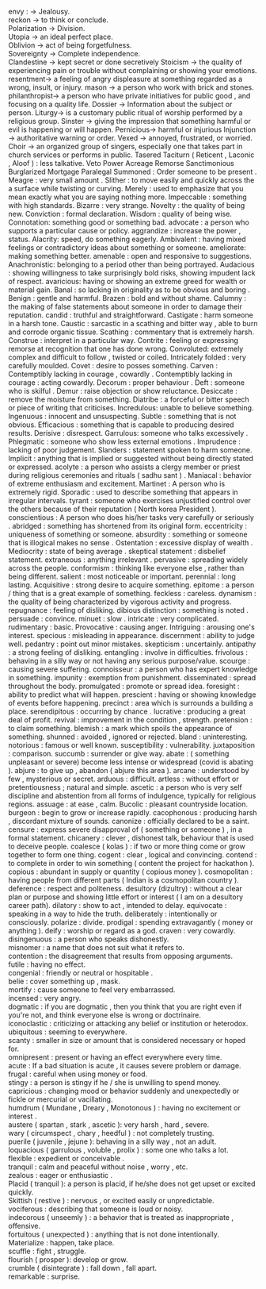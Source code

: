 
envy : → Jealousy. <br>
reckon → to think or conclude. <br>
Polarization → Division. <br>
Utopia → an ideal perfect place. <br>
Oblivion → act of being forgetfulness. <br> 
Sovereignty → Complete independence. <br>
Clandestine → kept secret or done secretively 
Stoicism → the quality of experiencing pain or trouble without complaining or showing your emotions. 
resentment→ a feeling of angry displeasure at something regarded as a wrong, insult, or injury.
mason → a person who work with brick and stones. 
philanthropist→ a person who have private initiatives for public good , and focusing on a quality life.
Dossier → Information about the subject or person. 
Liturgy→ is a customary public ritual of worship performed by a religious group. 
Sinster → giving the impression that something harmful or evil is happening or will happen.
Pernicious→ harmful or injurious 
Injunction → authoritative warning or order.
Vexed → annoyed, frustrated, or worried.
Choir → an organized group of singers, especially one that takes part in church services or performs in public.
Tasered 
Taciturn ( Reticent , Laconic , Aloof ) : less talkative. 
Veto Power 
Acreage 
Remorse
Sanctimonious
Burglarized
Mortgage 
Paralegal 
Summoned : Order someone to be present . 
Meagre : very small amount . 
Slither : to move easily and quickly across the a surface while twisting or curving. 
Merely : used to emphasize that you mean exactly what you are saying nothing more. 
Impeccable : something with high standards. 
Bizarre : very strange.
Novelty : the quality of being new. 
Conviction : formal declaration.
Wisdom : quality of being wise. 
Connotation: something good or something bad.
advocate : a person who supports a particular  cause or policy.
aggrandize : increase the power , status.
Alacrity: speed, do something eagerly.
Ambivalent : having mixed feelings or contradictory ideas about something or someone.
ameliorate: making something better.
amenable : open and responsive to suggestions.
Anachronistic: belonging to a period other than being portrayed.
Audacious : showing willingness to take surprisingly bold risks, showing impudent lack of respect.
avaricious: having or showing an extreme greed for wealth or material gain. 
Banal : so lacking in originality as to be obvious and boring .
Benign : gentle and harmful.
Brazen : bold and without shame.
Calumny : the making of false statements about someone in order to damage their reputation.
candid : truthful and straightforward.
Castigate : harm someone in a harsh tone.
Caustic : sarcastic in a scathing and bitter way , able to burn and corrode organic tissue.
Scathing : commentary that is extremely harsh.
Construe : interpret in a particular way.
Contrite : feeling or expressing remorse at recognition that one has done wrong.
Convoluted: extremely complex and difficult to follow , twisted or coiled.
Intricately folded : very carefully moulded.
Covet : desire to posses something.
Carven : Contemptibly lacking in courage , cowardly . 
Contemptibly lacking in courage : acting cowardly.
Decorum : proper behaviour .
Deft : someone who is skilful .
Demur : raise objection or show reluctance.
Desiccate : remove the moisture from something.
Diatribe : a forceful or bitter speech or piece of writing that criticises.
Incredulous: unable to believe something.
Ingenuous : innocent and unsuspecting.
Subtle : something that is not obvious. 
Efficacious : something that is capable to producing desired results.
Derisive : disrespect.
Garrulous: someone who talks excessively .
Phlegmatic : someone who show less external emotions .
Imprudence : lacking of poor judgement.
Slanders : statement spoken to harm someone.
Implicit : anything that is implied or suggested without being directly stated or expressed.
acolyte : a person who assists a clergy member or priest during religious ceremonies and rituals ( sadhu sant ) .
Maniacal : behavior of extreme enthusiasm and excitement. 
Martinet : A person who is extremely rigid. 
Sporadic : used to describe something that appears in irregular intervals. 
tyrant : someone who exercises unjustified control over the others because of their reputation ( North korea President ).
conscientious : A person who does his/her tasks very carefully or seriously  .
abridged : something has shortened from its original form. 
eccentricity : uniqueness of something or someone.
absurdity : something or someone that is illogical makes no sense . 
Ostentation : excessive display of wealth . 
Mediocrity : state of being average . 
skeptical statement : disbelief statement. 
extraneous : anything irrelevant .
pervasive : spreading widely across the people. 
conformism : thinking like everyone else , rather than being different. 
salient : most noticeable or important. 
perennial : long lasting. 
Acquisitive : strong desire to acquire something. 
epitome : a person  / thing that is a great example of something.
feckless : careless. 
dynamism : the quality of being characterized by vigorous activity and progress. 
repugnance : feeling of disliking. 
dibious distinction : something is noted . 
persuade : convince. 
minuet : slow . 
intricate : very complicated. 
rudimentary : basic. 
Provocative : causing anger. 
Intriguing : arousing one's interest. 
specious : misleading in appearance. 
discernment : ability to judge well. 
pedantry :  point out minor mistakes. 
skepticism : uncertainly. 
antipathy : a strong feeling of disliking. 
entangling : involve in difficulties.
frivolous : behaving in a silly way or not having any serious purpose/value. 
scourge : causing severe suffering. 
connoisseur : a person who has expert knowledge in something.
impunity : exemption from punishment. 
disseminated : spread throughout the body.
promulgated : promote or spread idea. 
foresight : ability to predict what will happen. 
prescient : having or showing knowledge of events before happening. 
precinct : area which is surrounds a building a place. 
serendipitous : occurring by chance . 
lucrative : producing a great deal of profit. 
revival : improvement in the condition , strength. 
pretension : to claim something. 
blemish : a mark which spoils the appearance of something.
shunned : avoided , ignored or rejected. 
bland : uninteresting. 
notorious : famous or well known. 
susceptibility : vulnerability. 
juxtaposition : comparison. 
succumb : surrender or give way. 
abate : ( something unpleasant or severe) become less intense or widespread (covid is abating ).
abjure : to give up  , abandon ( abjure this area ). 
arcane : understood by few , mysterious or secret. 
arduous : difficult. 
artless : without effort or pretentiousness ; natural and simple. 
ascetic : a person who is very self discipline and abstention from all forms of indulgence, typically for religious regions. 
assuage : at ease , calm. 
Bucolic : pleasant countryside location. 
burgeon : begin to grow or increase rapidly. 
cacophonous : producing harsh , discordant mixture of sounds.
canonize : officially declared to be a saint. 
censure : express severe disapproval of ( something or someone ) , in a formal statement. 
chicanery : clever , dishonest talk, behaviour that is used to deceive people. 
coalesce ( kolas ) : if two or more thing come or grow together to form one thing. 
cogent : clear , logical and convincing. 
contend : to complete in order to win something ( content the project for hackathon ).
copious : abundant in supply or quantity ( copious money ).
cosmopolitan : having people from different parts ( Indian is a cosmopolitan country ).
deference : respect and politeness.
desultory (dizultry) : without a clear plan or purpose and showing little effort or interest ( I am on a desultory career path).
dilatory : show to act , intended to delay. 
equivocate : speaking in a way to hide the truth. 
deliberately : intentionally or consciously. 
polarize : divide. 
prodigal : spending extravagantly ( money or anything ). 
deify : worship or regard as a god. 
craven : very cowardly. <br>
disingenuous : a person who speaks dishonestly. <br>
misnomer : a name that does not suit what it refers to. <br>
contention : the disagreement that results from opposing arguments. <br> 
futile : having no effect. <br>
congenial : friendly or neutral or hospitable . <br>
belie : cover something up , mask. <br>
mortify : cause someone to feel very embarrassed. <br>
incensed : very angry. <br>
dogmatic : if you are dogmatic , then you think that you are right even if you're not, and think everyone else is wrong or doctrinaire. <br>
iconoclastic : criticizing or attacking any belief or institution or heterodox. <br>
ubiquitous : seeming to everywhere. <br>
scanty : smaller in size or amount that is considered necessary or hoped for. <br>
omnipresent : present or having an effect everywhere every time. <br>
acute : If a bad situation is acute , it causes severe problem or damage. <br>
frugal : careful when using money or food. <br>
stingy : a person is stingy if he / she is unwilling to spend money.<br> 
capricious : changing mood or behavior suddenly and unexpectedly or fickle or mercurial or vacillating.<br>
humdrum  ( Mundane , Dreary , Monotonous ) : having no excitement or interest . <br>
austere ( spartan , stark , ascetic ): very harsh , hard , severe. <br>
wary  ( circumspect , chary , heedful ) : not completely trusting. <br>
puerile ( juvenile , jejune ): behaving in a silly way , not an adult. <br>
loquacious ( garrulous , voluble , prolix ) : some one who talks a lot.<br> 
flexible : expedient or conceivable . <br>
tranquil : calm and peaceful without noise , worry , etc. <br>
zealous : eager or enthusiastic . <br>
Placid ( tranquil ): a person is placid, if he/she does not get upset or excited quickly. <br>
Skittish ( restive ) : nervous , or excited easily or unpredictable. <br>
vociferous : describing that someone is loud or noisy. <br>
indecorous ( unseemly ) : a behavior that is treated as inappropriate , offensive. <br>
fortuitous ( unexpected ) : anything that is not done intentionally. <br>
Materialize : happen, take place. <br>
scuffle : fight , struggle. <br>
flourish ( prosper ): develop or grow. <br>
crumble ( disintegrate ) : fall down , fall apart. <br>
remarkable : surprise. <br>

































